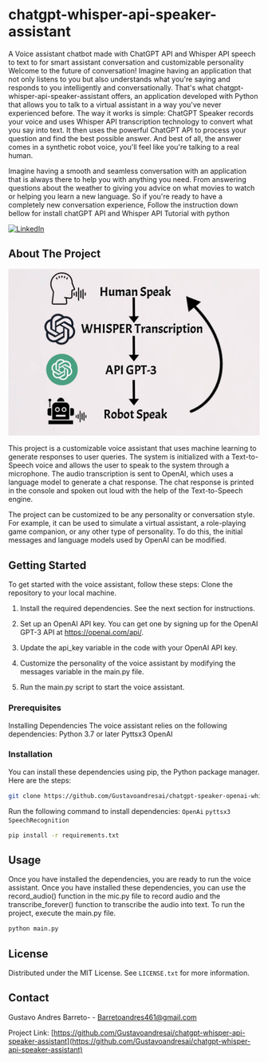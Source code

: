 # chatgpt-whisper-api-speaker-assistant
A Voice assistant chatbot made with ChatGPT API and Whisper API speech to text to for smart assistant conversation and customizable personality
Welcome to the future of conversation! Imagine having an application that not only listens to you but also understands what you're saying and responds to you intelligently and conversationally. That's what chatgpt-whisper-api-speaker-assistant offers, an application developed with Python that allows you to talk to a virtual assistant in a way you've never experienced before.
The way it works is simple: ChatGPT Speaker records your voice and uses Whisper API transcription technology to convert what you say into text. It then uses the powerful ChatGPT API to process your question and find the best possible answer. And best of all, the answer comes in a synthetic robot voice, you'll feel like you're talking to a real human.

Imagine having a smooth and seamless conversation with an application that is always there to help you with anything you need. From answering questions about the weather to giving you advice on what movies to watch or helping you learn a new language. 
So if you're ready to have a completely new conversation experience, Follow the instruction down bellow for install chatGPT API and Whisper API Tutorial with python

[![LinkedIn][linkedin-shield]][linkedin-url]


<!-- ABOUT THE PROJECT -->
## About The Project

[![ChatGPT Api flow Screen Shot][product-screenshot]](https://example.com)

This project is a customizable voice assistant that uses machine learning to generate responses to user queries. The system is initialized with a Text-to-Speech voice and allows the user to speak to the system through a microphone. The audio transcription is sent to OpenAI, which uses a language model to generate a chat response. The chat response is printed in the console and spoken out loud with the help of the Text-to-Speech engine.

The project can be customized to be any personality or conversation style. For example, it can be used to simulate a virtual assistant, a role-playing game companion, or any other type of personality. To do this, the initial messages and language models used by OpenAI can be modified.




<!-- GETTING STARTED -->
## Getting Started

To get started with the voice assistant, follow these steps:
Clone the repository to your local machine.

1) Install the required dependencies. See the next section for instructions.

2) Set up an OpenAI API key. You can get one by signing up for the OpenAI GPT-3 API at https://openai.com/api/.

3) Update the api_key variable in the code with your OpenAI API key.

4) Customize the personality of the voice assistant by modifying the messages variable in the main.py file.

5) Run the main.py script to start the voice assistant.

### Prerequisites

Installing Dependencies
The voice assistant relies on the following dependencies:
Python 3.7 or later
Pyttsx3
OpenAI

### Installation

You can install these dependencies using pip, the Python package manager. Here are the steps:
   ```sh
   git clone https://github.com/Gustavoandresai/chatgpt-speaker-openai-whisper.git
   ```
Run the following command to install dependencies:
 `OpenAi` `pyttsx3` `SpeechRecognition`
   ```sh
   pip install -r requirements.txt
   ```




<!-- USAGE EXAMPLES -->
## Usage

Once you have installed the dependencies, you are ready to run the voice assistant.
Once you have installed these dependencies, you can use the record_audio() function in the mic.py file to record audio and the transcribe_forever() function to transcribe the audio into text.
To run the project, execute the main.py file.
   ```sh
   python main.py
   ```




<!-- LICENSE -->
## License

Distributed under the MIT License. See `LICENSE.txt` for more information.



<!-- CONTACT -->
## Contact

Gustavo Andres Barreto- - Barretoandres461@gmail.com

Project Link: [https://github.com/Gustavoandresai/chatgpt-whisper-api-speaker-assistant](https://github.com/Gustavoandresai/chatgpt-whisper-api-speaker-assistant)


<!-- MARKDOWN LINKS & IMAGES -->
<!-- https://www.markdownguide.org/basic-syntax/#reference-style-links -->
[license-url]: https://github.com/Gustavoandresai/chatgpt-whisper-api-speaker-assistant/blob/master/LICENSE.txt
[linkedin-shield]: https://img.shields.io/badge/-LinkedIn-black.svg?style=for-the-badge&logo=linkedin&colorB=555
[linkedin-url]: https://linkedin.com/in/gustavoandresbarreto
[product-screenshot]: portfolio-9.jpg
